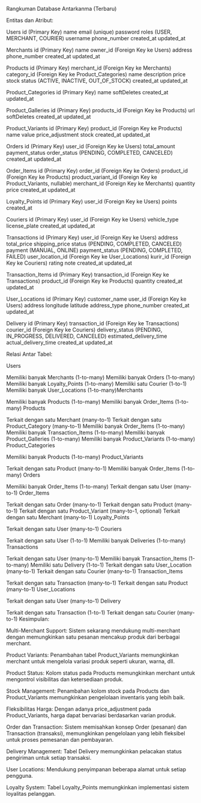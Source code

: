Rangkuman Database Antarkanma (Terbaru)

Entitas dan Atribut:

Users id (Primary Key) name email (unique) password roles (USER, MERCHANT, COURIER) username phone_number created_at updated_at

Merchants id (Primary Key) name owner_id (Foreign Key ke Users) address phone_number created_at updated_at

Products id (Primary Key) merchant_id (Foreign Key ke Merchants) category_id (Foreign Key ke Product_Categories) name description price stock status (ACTIVE, INACTIVE, OUT_OF_STOCK) created_at updated_at

Product_Categories id (Primary Key) name softDeletes created_at updated_at

Product_Galleries id (Primary Key) products_id (Foreign Key ke Products) url softDeletes created_at updated_at

Product_Variants id (Primary Key) product_id (Foreign Key ke Products) name value price_adjustment stock created_at updated_at

Orders id (Primary Key) user_id (Foreign Key ke Users) total_amount payment_status order_status (PENDING, COMPLETED, CANCELED) created_at updated_at

Order_Items id (Primary Key) order_id (Foreign Key ke Orders) product_id (Foreign Key ke Products) product_variant_id (Foreign Key ke Product_Variants, nullable) merchant_id (Foreign Key ke Merchants) quantity price created_at updated_at

Loyalty_Points id (Primary Key) user_id (Foreign Key ke Users) points created_at

Couriers id (Primary Key) user_id (Foreign Key ke Users) vehicle_type license_plate created_at updated_at

Transactions id (Primary Key) user_id (Foreign Key ke Users) address total_price shipping_price status (PENDING, COMPLETED, CANCELED) payment (MANUAL, ONLINE) payment_status (PENDING, COMPLETED, FAILED) user_location_id (Foreign Key ke User_Locations) kurir_id (Foreign Key ke Couriers) rating note created_at updated_at

Transaction_Items id (Primary Key) transaction_id (Foreign Key ke Transactions) product_id (Foreign Key ke Products) quantity created_at updated_at

User_Locations id (Primary Key) customer_name user_id (Foreign Key ke Users) address longitude latitude address_type phone_number created_at updated_at

Delivery id (Primary Key) transaction_id (Foreign Key ke Transactions) courier_id (Foreign Key ke Couriers) delivery_status (PENDING, IN_PROGRESS, DELIVERED, CANCELED) estimated_delivery_time actual_delivery_time created_at updated_at

Relasi Antar Tabel:

Users

Memiliki banyak Merchants (1-to-many)
Memiliki banyak Orders (1-to-many)
Memiliki banyak Loyalty_Points (1-to-many)
Memiliki satu Courier (1-to-1)
Memiliki banyak User_Locations (1-to-many)Merchants

Memiliki banyak Products (1-to-many)
Memiliki banyak Order_Items (1-to-many)
Products

Terkait dengan satu Merchant (many-to-1)
Terkait dengan satu Product_Category (many-to-1)
Memiliki banyak Order_Items (1-to-many)
Memiliki banyak Transaction_Items (1-to-many)
Memiliki banyak Product_Galleries (1-to-many)
Memiliki banyak Product_Variants (1-to-many)
Product_Categories

Memiliki banyak Products (1-to-many)
Product_Variants

Terkait dengan satu Product (many-to-1)
Memiliki banyak Order_Items (1-to-many)
Orders

Memiliki banyak Order_Items (1-to-many)
Terkait dengan satu User (many-to-1)
Order_Items

Terkait dengan satu Order (many-to-1)
Terkait dengan satu Product (many-to-1)
Terkait dengan satu Product_Variant (many-to-1, optional)
Terkait dengan satu Merchant (many-to-1)
Loyalty_Points

Terkait dengan satu User (many-to-1)
Couriers

Terkait dengan satu User (1-to-1)
Memiliki banyak Deliveries (1-to-many)
Transactions

Terkait dengan satu User (many-to-1)
Memiliki banyak Transaction_Items (1-to-many)
Memiliki satu Delivery (1-to-1)
Terkait dengan satu User_Location (many-to-1)
Terkait dengan satu Courier (many-to-1)
Transaction_Items

Terkait dengan satu Transaction (many-to-1)
Terkait dengan satu Product (many-to-1)
User_Locations

Terkait dengan satu User (many-to-1)
Delivery

Terkait dengan satu Transaction (1-to-1)
Terkait dengan satu Courier (many-to-1)
Kesimpulan:

Multi-Merchant Support: Sistem sekarang mendukung multi-merchant dengan memungkinkan satu pesanan mencakup produk dari berbagai merchant.

Product Variants: Penambahan tabel Product_Variants memungkinkan merchant untuk mengelola variasi produk seperti ukuran, warna, dll.

Product Status: Kolom status pada Products memungkinkan merchant untuk mengontrol visibilitas dan ketersediaan produk.

Stock Management: Penambahan kolom stock pada Products dan Product_Variants memungkinkan pengelolaan inventaris yang lebih baik.

Fleksibilitas Harga: Dengan adanya price_adjustment pada Product_Variants, harga dapat bervariasi berdasarkan varian produk.

Order dan Transaction: Sistem memisahkan konsep Order (pesanan) dan Transaction (transaksi), memungkinkan pengelolaan yang lebih fleksibel untuk proses pemesanan dan pembayaran.

Delivery Management: Tabel Delivery memungkinkan pelacakan status pengiriman untuk setiap transaksi.

User Locations: Mendukung penyimpanan beberapa alamat untuk setiap pengguna.

Loyalty System: Tabel Loyalty_Points memungkinkan implementasi sistem loyalitas pelanggan.
